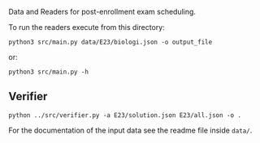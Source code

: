 Data and Readers for post-enrollment exam scheduling.


To run the readers execute from this directory:
```
python3 src/main.py data/E23/biologi.json -o output_file
```

or:

```
python3 src/main.py -h
```

## Verifier

```
python ../src/verifier.py -a E23/solution.json E23/all.json -o .
```

For the documentation of the input data see the readme file inside `data/`.